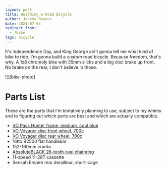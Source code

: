 ```yaml
---
layout: post
title: Building a Road Bicycle
author: Jeremy Reeder
date: 2021-07-04
redirect_from:
  - /bike
tags: bicycle
---
```


It's Independence Day, and King George ain't gonna tell me what kind of bike to
ride.  I'm gonna build a _custom_ road bicycle. Because freedom, that's why. A
1x8 chromoly bike with 35mm slicks and a big disc brake up front. No brake on
the rear, I don't believe in those.

<div class="gallery" markdown=1>
![][bike-photo]
</div>

# Parts List

These are the parts that I'm tentatively planning to use, subject to my whims
and to figuring out which parts are best and which are actually compatible.

- [VO Pass Hunter frame, medium, cool blue][frame]
- [VO Voyager disc front wheel, 700c][front-wheel]
- [VO Voyager disc rear wheel, 700c][rear-wheel]
- Nitto B2500 flat handlebar
- 152-160mm cranks
- [AbsoluteBLACK 28-tooth oval chainring][chainring]
- 11-speed 11-28T cassette
- Sensah Empire rear derailleur, short-cage

[bike-photo]: https://cdn.instructables.com/F7W/VZHJ/FQJZO4QO/F7WVZHJFQJZO4QO.MEDIUM.jpg?width=614

[frame]:       https://velo-orange.com/collections/pass-hunter/products/pass-hunter?variant=31812586766473
[front-wheel]: https://velo-orange.com/collections/wheels/products/voyager-disc-front-wheel?variant=16090221281329
[rear-wheel]:  https://velo-orange.com/collections/wheels/products/voyager-disc-rear-wheel?variant=16090226229297
[chainring]:   https://absoluteblack.cc/raceface-oval.html
